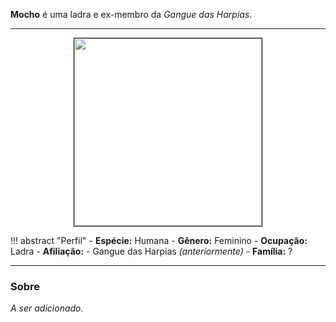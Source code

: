 **Mocho** é uma ladra e ex-membro da *Gangue das Harpias*.

---

<div style="text-align: center;">
<img src="https://i.imgur.com/R0X2AgK.png" width="300" height="300" style="border: 1px solid black;">
</div>

!!! abstract "Perfil"
	- **Espécie:** Humana
	- **Gênero:** Feminino
	- **Ocupação:** Ladra
	- **Afiliação:** 
		- Gangue das Harpias *(anteriormente)*
	- **Família:** ?

---

### Sobre

*A ser adicionado.*